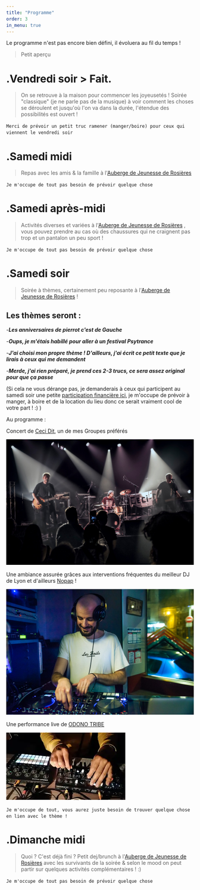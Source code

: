 ```yaml
---
title: "Programme"
order: 3
in_menu: true
---
```

Le programme n'est pas encore bien défini, il évoluera au fil du temps !

> Petit aperçu 

# .Vendredi soir > Fait.

> On se retrouve à la maison pour commencer les joyeusetés ! Soirée "classique" (je ne parle pas de la musique) à voir comment les choses se déroulent et jusqu'où l'on va dans la durée, l'étendue des possibilités est ouvert !

`Merci de prévoir un petit truc ramener (manger/boire) pour ceux qui viennent le vendredi soir `


# .Samedi midi

> Repas avec les amis & la famille à l'[Auberge de Jeunesse de Rosières](https://www.openstreetmap.org/node/277828795)

`Je m'occupe de tout pas besoin de prévoir quelque chose`

# .Samedi après-midi

> Activités diverses et variées à l'[Auberge de Jeunesse de Rosières](https://www.openstreetmap.org/node/277828795) , vous pouvez prendre au cas où des chaussures qui ne craignent pas trop et un pantalon un peu sport !

`Je m'occupe de tout pas besoin de prévoir quelque chose`

# .Samedi soir

> Soirée à thèmes, certainement peu reposante à l'[Auberge de Jeunesse de Rosières](https://www.openstreetmap.org/node/277828795) !

## Les thèmes seront :
-**_Les anniversaires de pierrot c'est de Gauche_**

-**_Oups, je m'étais habillé pour aller à un festival Psytrance_**

-**_J'ai choisi mon propre thème ! D'ailleurs, j'ai écrit ce petit texte que je lirais à ceux qui me demandent_**

-**_Merde, j'ai rien préparé, je prend ces 2-3 trucs, ce sera assez original pour que ça passe_**

(Si cela ne vous dérange pas, je demanderais à ceux qui participent au samedi soir une petite [participation financière ici](https://pierre-404.github.io/30-ans-pierre/finances.html), je m'occupe de prévoir à manger, à boire et de la location du lieu donc ce serait vraiment cool de votre part ! :) )

Au programme : 

Concert de [Ceci Dit](https://invidious.fdn.fr/watch?v=oKgr7svN0Wo), un de mes Groupes préférés 

![Ceci dit en pleine action](/images/347233384_917044692928245_2351119425026251204_n.jpg)

Une ambiance assurée grâces aux interventions fréquentes du meilleur DJ de Lyon et d'ailleurs [Nopap](https://soundcloud.com/fab_lyon/une_place_au_soleil) !

![Nopap au meilleur bar de Lyon](/images/329108222_780722273473659_234635765069933721_n.jpg)

Une performance live de [ODONO TRIBE](https://invidious.fdn.fr/watch?v=tSC7AQ52LPs)

![Un live des plus exaltants !](/images/mqdefault_6s.webp)

`Je m'occupe de tout, vous aurez juste besoin de trouver quelque chose en lien avec le thème !`

# .Dimanche midi

> Quoi ? C'est déjà fini ? Petit dej/brunch à l'[Auberge de Jeunesse de Rosières](https://www.openstreetmap.org/node/277828795) avec les survivants de la soirée & selon le mood on peut partir sur quelques activités complémentaires ! :) 

`Je m'occupe de tout pas besoin de prévoir quelque chose` 